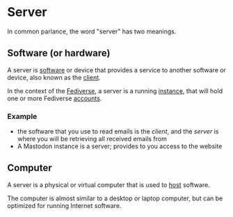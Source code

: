 # Server

In common parlance, the word "server" has two meanings.

## Software (or hardware)

A server is [software](/docs/glossary/software) or device that provides a service to another software or device, also known as the [client](/docs/glossary/client).

In the context of the [Fediverse](/docs/glossary/fediverse), a server is a running [instance](/docs/glossary/instance), that will hold one or more Fediverse [accounts](/docs/glossary/account).

### Example

- the software that you use to read emails is the *client*, and the *server* is where you will be retrieving all received emails from
- A Mastodon instance is a server; provides to you access to the website

## Computer

A server is a physical or virtual computer that is used to [host](/docs/glossary/host) software.

The computer is almost similar to a desktop or laptop computer, but can be optimized for running Internet software.